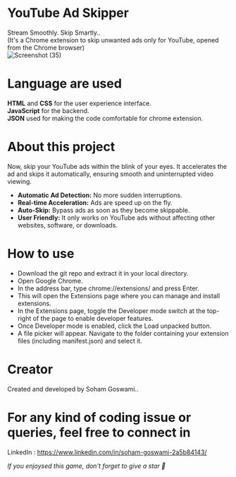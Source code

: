 # YouTube Ad Skipper
Stream Smoothly. Skip Smartly..  
(It's a Chrome extension to skip unwanted ads only for YouTube, opened from the Chrome browser)  
![Screenshot (35)](https://github.com/user-attachments/assets/6907b4d7-7713-4e84-a2d3-81f8014295bd)  

# Language are used
<strong>HTML</strong> and <strong>CSS</strong> for the user experience interface.  
<strong>JavaScript</strong> for the backend.  
<strong>JSON</strong> used for making the code comfortable for chrome extension.  

# About this project
Now, skip your YouTube ads within the blink of your eyes. It accelerates the ad and skips it automatically, ensuring smooth and uninterrupted video viewing.  
<ul>
  <li><b>Automatic Ad Detection:</b> No more sudden interruptions.</li>
  <li><b>Real-time Acceleration:</b> Ads are speed up on the fly.</li>
  <li><b>Auto-Skip:</b> Bypass ads as soon as they become skippable.</li>
  <li><b>User Friendly:</b> It only works on YouTube ads without affecting other websites, software, or downloads.</li>
</ul>  

# How to use  
<ul>
  <li>Download the git repo and extract it in your local directory.</li>  
  <li>Open Google Chrome.</li>  
  <li>In the address bar, type chrome://extensions/ and press Enter.</li>  
  <li>This will open the Extensions page where you can manage and install extensions.</li>  
  <li>In the Extensions page, toggle the Developer mode switch at the top-right of the page to enable developer features.</li>  
  <li>Once Developer mode is enabled, click the Load unpacked button.</li>  
  <li>A file picker will appear. Navigate to the folder containing your extension files (including manifest.json) and select it.</li>  
</ul>

# Creator
Created and developed by Soham Goswami..

# For any kind of coding issue or queries, feel free to connect in
LinkedIn : https://www.linkedin.com/in/soham-goswami-2a5b84143/

<i>If you enjoysed this game, don't forget to give a star 🌟</i>
